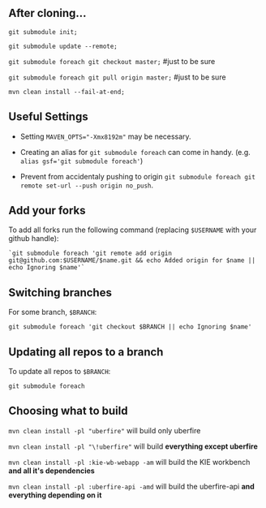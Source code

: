 After cloning...
---

`git submodule init;`

`git submodule update --remote;`

`git submodule foreach git checkout master;` #just to be sure

`git submodule foreach git pull origin master;` #just to be sure

`mvn clean install --fail-at-end;`

Useful Settings
---

* Setting `MAVEN_OPTS="-Xmx8192m"` may be necessary.

* Creating an alias for `git submodule foreach` can come in handy. (e.g. `alias gsf='git submodule foreach'`)

* Prevent from accidentaly pushing to origin `git submodule foreach git remote set-url --push origin no_push`.

Add your forks
---

To add all forks run the following command (replacing `$USERNAME` with your github handle):

    `git submodule foreach 'git remote add origin git@github.com:$USERNAME/$name.git && echo Added origin for $name || echo Ignoring $name'`

Switching branches
---

For some branch, `$BRANCH`:

    git submodule foreach 'git checkout $BRANCH || echo Ignoring $name'

Updating all repos to a branch
---

To update all repos to `$BRANCH`:

    git submodule foreach 


Choosing what to build
---

`mvn clean install -pl "uberfire"` will build only uberfire

`mvn clean install -pl "\!uberfire"` will build **everything except uberfire**

`mvn clean install -pl :kie-wb-webapp -am` will build the KIE workbench **and all it's dependencies**

`mvn clean install -pl :uberfire-api -amd` will build the uberfire-api **and everything depending on it**

